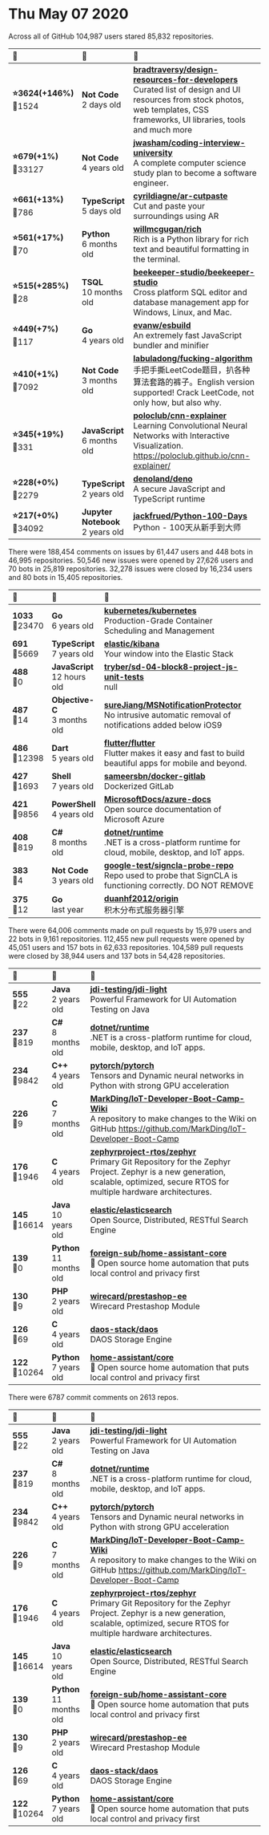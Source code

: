 # Thu May 07 2020

Across all of GitHub 104,987 users stared 
85,832 repositories. 

| :page_with_curl: | :calendar: | :page_with_curl: |
| :--- | :--- | :--- |
| **:star:3624(+146%)**<br>:twisted_rightwards_arrows:1524 | **Not Code**<br>2 days old | **[bradtraversy/design-resources-for-developers](https://github.com/bradtraversy/design-resources-for-developers)**<br>Curated list of design and UI resources from stock photos, web templates, CSS frameworks, UI libraries, tools and much more |
| **:star:679(+1%)**<br>:twisted_rightwards_arrows:33127 | **Not Code**<br>4 years old | **[jwasham/coding-interview-university](https://github.com/jwasham/coding-interview-university)**<br>A complete computer science study plan to become a software engineer. |
| **:star:661(+13%)**<br>:twisted_rightwards_arrows:786 | **TypeScript**<br>5 days old | **[cyrildiagne/ar-cutpaste](https://github.com/cyrildiagne/ar-cutpaste)**<br>Cut and paste your surroundings using AR |
| **:star:561(+17%)**<br>:twisted_rightwards_arrows:70 | **Python**<br>6 months old | **[willmcgugan/rich](https://github.com/willmcgugan/rich)**<br>Rich is a Python library for rich text and beautiful formatting in the terminal. |
| **:star:515(+285%)**<br>:twisted_rightwards_arrows:28 | **TSQL**<br>10 months old | **[beekeeper-studio/beekeeper-studio](https://github.com/beekeeper-studio/beekeeper-studio)**<br>Cross platform SQL editor and database management app for Windows, Linux, and Mac. |
| **:star:449(+7%)**<br>:twisted_rightwards_arrows:117 | **Go**<br>4 years old | **[evanw/esbuild](https://github.com/evanw/esbuild)**<br>An extremely fast JavaScript bundler and minifier |
| **:star:410(+1%)**<br>:twisted_rightwards_arrows:7092 | **Not Code**<br>3 months old | **[labuladong/fucking-algorithm](https://github.com/labuladong/fucking-algorithm)**<br>手把手撕LeetCode题目，扒各种算法套路的裤子。English version supported! Crack LeetCode, not only how, but also why.  |
| **:star:345(+19%)**<br>:twisted_rightwards_arrows:331 | **JavaScript**<br>6 months old | **[poloclub/cnn-explainer](https://github.com/poloclub/cnn-explainer)**<br>Learning Convolutional Neural Networks with Interactive Visualization. https://poloclub.github.io/cnn-explainer/ |
| **:star:228(+0%)**<br>:twisted_rightwards_arrows:2279 | **TypeScript**<br>2 years old | **[denoland/deno](https://github.com/denoland/deno)**<br>A secure JavaScript and TypeScript runtime |
| **:star:217(+0%)**<br>:twisted_rightwards_arrows:34092 | **Jupyter Notebook**<br>2 years old | **[jackfrued/Python-100-Days](https://github.com/jackfrued/Python-100-Days)**<br>Python - 100天从新手到大师 |

There were 188,454 comments on issues by 61,447 users and 448 bots in 46,995 repositories.
50,546 new issues were opened by 27,626 users and 70 bots in 25,819 repositories.
32,278 issues were closed by 16,234 users and 80 bots in 15,405 repositories.

| :speech_balloon: | :calendar: | :page_with_curl: |
| :--- | :--- | :--- |
| **1033**<br>:twisted_rightwards_arrows:23470 | **Go**<br>6 years old | **[kubernetes/kubernetes](https://github.com/kubernetes/kubernetes)**<br>Production-Grade Container Scheduling and Management |
| **691**<br>:twisted_rightwards_arrows:5669 | **TypeScript**<br>7 years old | **[elastic/kibana](https://github.com/elastic/kibana)**<br>Your window into the Elastic Stack |
| **488**<br>:twisted_rightwards_arrows:0 | **JavaScript**<br>12 hours old | **[tryber/sd-04-block8-project-js-unit-tests](https://github.com/tryber/sd-04-block8-project-js-unit-tests)**<br>null |
| **487**<br>:twisted_rightwards_arrows:14 | **Objective-C**<br>3 months old | **[sureJiang/MSNotificationProtector](https://github.com/sureJiang/MSNotificationProtector)**<br>No intrusive automatic removal of notifications added below iOS9 |
| **486**<br>:twisted_rightwards_arrows:12398 | **Dart**<br>5 years old | **[flutter/flutter](https://github.com/flutter/flutter)**<br>Flutter makes it easy and fast to build beautiful apps for mobile and beyond. |
| **427**<br>:twisted_rightwards_arrows:1693 | **Shell**<br>7 years old | **[sameersbn/docker-gitlab](https://github.com/sameersbn/docker-gitlab)**<br>Dockerized GitLab |
| **421**<br>:twisted_rightwards_arrows:9856 | **PowerShell**<br>4 years old | **[MicrosoftDocs/azure-docs](https://github.com/MicrosoftDocs/azure-docs)**<br>Open source documentation of Microsoft Azure |
| **408**<br>:twisted_rightwards_arrows:819 | **C#**<br>8 months old | **[dotnet/runtime](https://github.com/dotnet/runtime)**<br>.NET is a cross-platform runtime for cloud, mobile, desktop, and IoT apps. |
| **383**<br>:twisted_rightwards_arrows:4 | **Not Code**<br>3 years old | **[google-test/signcla-probe-repo](https://github.com/google-test/signcla-probe-repo)**<br>Repo used to probe that SignCLA is functioning correctly.  DO NOT REMOVE |
| **375**<br>:twisted_rightwards_arrows:12 | **Go**<br>last year | **[duanhf2012/origin](https://github.com/duanhf2012/origin)**<br>积木分布式服务器引擎 |

There were 64,006 comments made on pull requests by 15,979 users and 22 bots in 9,161 repositories.
112,455 new pull requests were opened by 45,051 users and 157 bots in 62,633 repositories.
104,589 pull requests were closed by 38,944 users and 137 bots in 54,428 repositories.

| :speech_balloon: | :calendar: | :page_with_curl: |
| :--- | :--- | :--- |
| **555**<br>:twisted_rightwards_arrows:22 | **Java**<br>2 years old | **[jdi-testing/jdi-light](https://github.com/jdi-testing/jdi-light)**<br>Powerful Framework for UI Automation Testing on Java |
| **237**<br>:twisted_rightwards_arrows:819 | **C#**<br>8 months old | **[dotnet/runtime](https://github.com/dotnet/runtime)**<br>.NET is a cross-platform runtime for cloud, mobile, desktop, and IoT apps. |
| **234**<br>:twisted_rightwards_arrows:9842 | **C++**<br>4 years old | **[pytorch/pytorch](https://github.com/pytorch/pytorch)**<br>Tensors and Dynamic neural networks in Python with strong GPU acceleration |
| **226**<br>:twisted_rightwards_arrows:9 | **C**<br>7 months old | **[MarkDing/IoT-Developer-Boot-Camp-Wiki](https://github.com/MarkDing/IoT-Developer-Boot-Camp-Wiki)**<br>A repository to make changes to the Wiki on GitHub https://github.com/MarkDing/IoT-Developer-Boot-Camp |
| **176**<br>:twisted_rightwards_arrows:1946 | **C**<br>4 years old | **[zephyrproject-rtos/zephyr](https://github.com/zephyrproject-rtos/zephyr)**<br>Primary Git Repository for the Zephyr Project. Zephyr is a new generation, scalable, optimized, secure RTOS for multiple hardware architectures. |
| **145**<br>:twisted_rightwards_arrows:16614 | **Java**<br>10 years old | **[elastic/elasticsearch](https://github.com/elastic/elasticsearch)**<br>Open Source, Distributed, RESTful Search Engine |
| **139**<br>:twisted_rightwards_arrows:0 | **Python**<br>11 months old | **[foreign-sub/home-assistant-core](https://github.com/foreign-sub/home-assistant-core)**<br>:house_with_garden: Open source home automation that puts local control and privacy first |
| **130**<br>:twisted_rightwards_arrows:9 | **PHP**<br>2 years old | **[wirecard/prestashop-ee](https://github.com/wirecard/prestashop-ee)**<br>Wirecard Prestashop Module |
| **126**<br>:twisted_rightwards_arrows:69 | **C**<br>4 years old | **[daos-stack/daos](https://github.com/daos-stack/daos)**<br>DAOS Storage Engine |
| **122**<br>:twisted_rightwards_arrows:10264 | **Python**<br>7 years old | **[home-assistant/core](https://github.com/home-assistant/core)**<br>:house_with_garden: Open source home automation that puts local control and privacy first |

There were 6787 commit comments on 2613 repos.

| :speech_balloon: | :calendar: | :page_with_curl: |
| :--- | :--- | :--- |
| **555**<br>:twisted_rightwards_arrows:22 | **Java**<br>2 years old | **[jdi-testing/jdi-light](https://github.com/jdi-testing/jdi-light)**<br>Powerful Framework for UI Automation Testing on Java |
| **237**<br>:twisted_rightwards_arrows:819 | **C#**<br>8 months old | **[dotnet/runtime](https://github.com/dotnet/runtime)**<br>.NET is a cross-platform runtime for cloud, mobile, desktop, and IoT apps. |
| **234**<br>:twisted_rightwards_arrows:9842 | **C++**<br>4 years old | **[pytorch/pytorch](https://github.com/pytorch/pytorch)**<br>Tensors and Dynamic neural networks in Python with strong GPU acceleration |
| **226**<br>:twisted_rightwards_arrows:9 | **C**<br>7 months old | **[MarkDing/IoT-Developer-Boot-Camp-Wiki](https://github.com/MarkDing/IoT-Developer-Boot-Camp-Wiki)**<br>A repository to make changes to the Wiki on GitHub https://github.com/MarkDing/IoT-Developer-Boot-Camp |
| **176**<br>:twisted_rightwards_arrows:1946 | **C**<br>4 years old | **[zephyrproject-rtos/zephyr](https://github.com/zephyrproject-rtos/zephyr)**<br>Primary Git Repository for the Zephyr Project. Zephyr is a new generation, scalable, optimized, secure RTOS for multiple hardware architectures. |
| **145**<br>:twisted_rightwards_arrows:16614 | **Java**<br>10 years old | **[elastic/elasticsearch](https://github.com/elastic/elasticsearch)**<br>Open Source, Distributed, RESTful Search Engine |
| **139**<br>:twisted_rightwards_arrows:0 | **Python**<br>11 months old | **[foreign-sub/home-assistant-core](https://github.com/foreign-sub/home-assistant-core)**<br>:house_with_garden: Open source home automation that puts local control and privacy first |
| **130**<br>:twisted_rightwards_arrows:9 | **PHP**<br>2 years old | **[wirecard/prestashop-ee](https://github.com/wirecard/prestashop-ee)**<br>Wirecard Prestashop Module |
| **126**<br>:twisted_rightwards_arrows:69 | **C**<br>4 years old | **[daos-stack/daos](https://github.com/daos-stack/daos)**<br>DAOS Storage Engine |
| **122**<br>:twisted_rightwards_arrows:10264 | **Python**<br>7 years old | **[home-assistant/core](https://github.com/home-assistant/core)**<br>:house_with_garden: Open source home automation that puts local control and privacy first |

